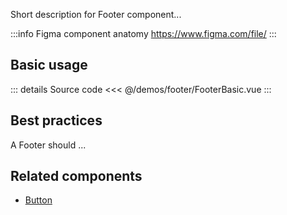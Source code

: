 Short description for Footer component...

:::info Figma component anatomy
https://www.figma.com/file/
:::

## Basic usage

<FooterBasic />

::: details Source code
<<< @/demos/footer/FooterBasic.vue
:::

## Best practices

A Footer should ...

## Related components

- [Button](/components/Button/Button.doc)
